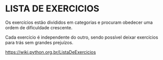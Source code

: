 # LISTA DE EXERCICIOS

Os exercícios estão divididos em categorias e procuram obedecer uma ordem de dificuldade crescente. 

Cada exercício é independente do outro, sendo possível deixar exercícios para trás sem grandes prejuízos.

https://wiki.python.org.br/ListaDeExercicios